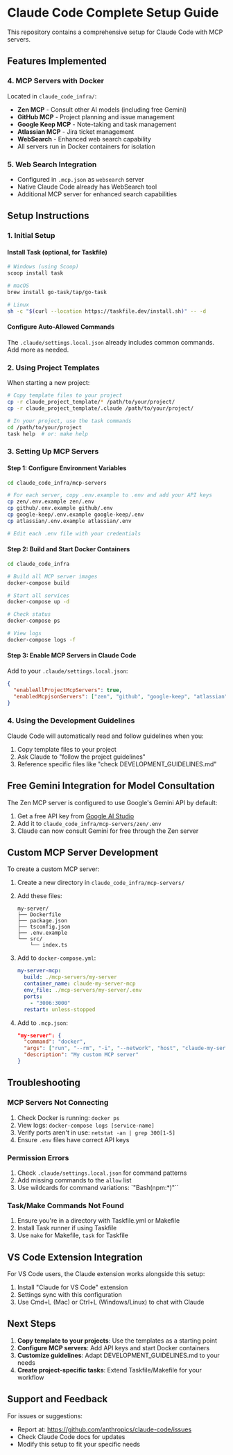 # Claude Code Complete Setup Guide

This repository contains a comprehensive setup for Claude Code with MCP servers.

## Features Implemented


### 4. MCP Servers with Docker
Located in `claude_code_infra/`:
- **Zen MCP** - Consult other AI models (including free Gemini)
- **GitHub MCP** - Project planning and issue management
- **Google Keep MCP** - Note-taking and task management
- **Atlassian MCP** - Jira ticket management
- **WebSearch** - Enhanced web search capability
- All servers run in Docker containers for isolation

### 5. Web Search Integration
- Configured in `.mcp.json` as `websearch` server
- Native Claude Code already has WebSearch tool
- Additional MCP server for enhanced search capabilities

## Setup Instructions

### 1. Initial Setup

#### Install Task (optional, for Taskfile)
```bash
# Windows (using Scoop)
scoop install task

# macOS
brew install go-task/tap/go-task

# Linux
sh -c "$(curl --location https://taskfile.dev/install.sh)" -- -d
```

#### Configure Auto-Allowed Commands
The `.claude/settings.local.json` already includes common commands. Add more as needed.

### 2. Using Project Templates

When starting a new project:
```bash
# Copy template files to your project
cp -r claude_project_template/* /path/to/your/project/
cp -r claude_project_template/.claude /path/to/your/project/

# In your project, use the task commands
cd /path/to/your/project
task help  # or: make help
```

### 3. Setting Up MCP Servers

#### Step 1: Configure Environment Variables
```bash
cd claude_code_infra/mcp-servers

# For each server, copy .env.example to .env and add your API keys
cp zen/.env.example zen/.env
cp github/.env.example github/.env
cp google-keep/.env.example google-keep/.env
cp atlassian/.env.example atlassian/.env

# Edit each .env file with your credentials
```

#### Step 2: Build and Start Docker Containers
```bash
cd claude_code_infra

# Build all MCP server images
docker-compose build

# Start all services
docker-compose up -d

# Check status
docker-compose ps

# View logs
docker-compose logs -f
```

#### Step 3: Enable MCP Servers in Claude Code
Add to your `.claude/settings.local.json`:
```json
{
  "enableAllProjectMcpServers": true,
  "enabledMcpjsonServers": ["zen", "github", "google-keep", "atlassian", "websearch"]
}
```


### 4. Using the Development Guidelines
Claude Code will automatically read and follow guidelines when you:
1. Copy template files to your project
2. Ask Claude to "follow the project guidelines"
3. Reference specific files like "check DEVELOPMENT_GUIDELINES.md"

## Free Gemini Integration for Model Consultation

The Zen MCP server is configured to use Google's Gemini API by default:
1. Get a free API key from [Google AI Studio](https://makersuite.google.com/app/apikey)
2. Add it to `claude_code_infra/mcp-servers/zen/.env`
3. Claude can now consult Gemini for free through the Zen server

## Custom MCP Server Development

To create a custom MCP server:

1. Create a new directory in `claude_code_infra/mcp-servers/`
2. Add these files:
   ```
   my-server/
   ├── Dockerfile
   ├── package.json
   ├── tsconfig.json
   ├── .env.example
   └── src/
       └── index.ts
   ```

3. Add to `docker-compose.yml`:
   ```yaml
   my-server-mcp:
     build: ./mcp-servers/my-server
     container_name: claude-my-server-mcp
     env_file: ./mcp-servers/my-server/.env
     ports:
       - "3006:3000"
     restart: unless-stopped
   ```

4. Add to `.mcp.json`:
   ```json
   "my-server": {
     "command": "docker",
     "args": ["run", "--rm", "-i", "--network", "host", "claude-my-server-mcp"],
     "description": "My custom MCP server"
   }
   ```

## Troubleshooting

### MCP Servers Not Connecting
1. Check Docker is running: `docker ps`
2. View logs: `docker-compose logs [service-name]`
3. Verify ports aren't in use: `netstat -an | grep 300[1-5]`
4. Ensure `.env` files have correct API keys

### Permission Errors
1. Check `.claude/settings.local.json` for command patterns
2. Add missing commands to the `allow` list
3. Use wildcards for command variations: `"Bash(npm:*)"``

### Task/Make Commands Not Found
1. Ensure you're in a directory with Taskfile.yml or Makefile
2. Install Task runner if using Taskfile
3. Use `make` for Makefile, `task` for Taskfile

## VS Code Extension Integration

For VS Code users, the Claude extension works alongside this setup:
1. Install "Claude for VS Code" extension
2. Settings sync with this configuration
3. Use Cmd+L (Mac) or Ctrl+L (Windows/Linux) to chat with Claude

## Next Steps

1. **Copy template to your projects**: Use the templates as a starting point
2. **Configure MCP servers**: Add API keys and start Docker containers
3. **Customize guidelines**: Adapt DEVELOPMENT_GUIDELINES.md to your needs
4. **Create project-specific tasks**: Extend Taskfile/Makefile for your workflow

## Support and Feedback

For issues or suggestions:
- Report at: https://github.com/anthropics/claude-code/issues
- Check Claude Code docs for updates
- Modify this setup to fit your specific needs